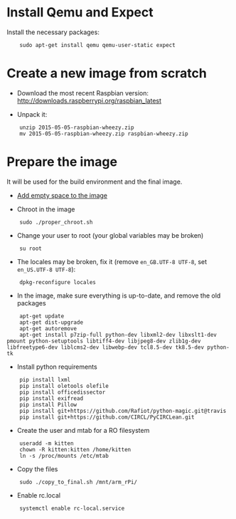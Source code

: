 Install Qemu and Expect
============

Install the necessary packages:

```
    sudo apt-get install qemu qemu-user-static expect
```

Create a new image from scratch
===============================

* Download the most recent Raspbian version:
    http://downloads.raspberrypi.org/raspbian_latest

* Unpack it:

```
    unzip 2015-05-05-raspbian-wheezy.zip
    mv 2015-05-05-raspbian-wheezy.zip raspbian-wheezy.zip
```

Prepare the image
=================

It will be used for the build environment and the final image.

* [Add empty space to the image](resize_img.md)

* Chroot in the image

```
    sudo ./proper_chroot.sh
```

* Change your user to root (your global variables may be broken)

```
    su root
```

* The locales may be broken, fix it (remove `en_GB.UTF-8 UTF-8`, set `en_US.UTF-8 UTF-8`):

```
    dpkg-reconfigure locales
```

* In the image, make sure everything is up-to-date, and remove the old packages

```
    apt-get update
    apt-get dist-upgrade
    apt-get autoremove
    apt-get install p7zip-full python-dev libxml2-dev libxslt1-dev pmount python-setuptools libtiff4-dev libjpeg8-dev zlib1g-dev libfreetype6-dev liblcms2-dev libwebp-dev tcl8.5-dev tk8.5-dev python-tk
```

* Install python requirements

```
    pip install lxml
    pip install oletools olefile
    pip install officedissector
    pip install exifread
    pip install Pillow
    pip install git+https://github.com/Rafiot/python-magic.git@travis
    pip install git+https://github.com/CIRCL/PyCIRCLean.git
```

* Create the user and mtab for a RO filesystem

```
    useradd -m kitten
    chown -R kitten:kitten /home/kitten
    ln -s /proc/mounts /etc/mtab
```

* Copy the files

```
    sudo ./copy_to_final.sh /mnt/arm_rPi/
```

* Enable rc.local

```
    systemctl enable rc-local.service
```


